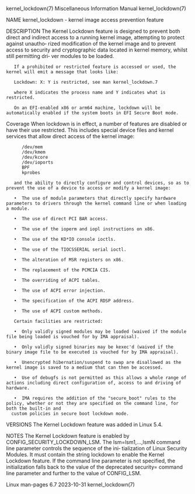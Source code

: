 kernel_lockdown(7)					       Miscellaneous Information Manual						    kernel_lockdown(7)

NAME
       kernel_lockdown - kernel image access prevention feature

DESCRIPTION
       The  Kernel  Lockdown  feature is designed to prevent both direct and indirect access to a running kernel image, attempting to protect against unautho‐
       rized modification of the kernel image and to prevent access to security and cryptographic data located in kernel memory, whilst still permitting  dri‐
       ver modules to be loaded.

       If a prohibited or restricted feature is accessed or used, the kernel will emit a message that looks like:

	   Lockdown: X: Y is restricted, see man kernel_lockdown.7

       where X indicates the process name and Y indicates what is restricted.

       On an EFI-enabled x86 or arm64 machine, lockdown will be automatically enabled if the system boots in EFI Secure Boot mode.

   Coverage
       When  lockdown  is  in  effect, a number of features are disabled or have their use restricted.	This includes special device files and kernel services
       that allow direct access of the kernel image:

	      /dev/mem
	      /dev/kmem
	      /dev/kcore
	      /dev/ioports
	      BPF
	      kprobes

       and the ability to directly configure and control devices, so as to prevent the use of a device to access or modify a kernel image:

       •  The use of module parameters that directly specify hardware parameters to drivers through the kernel command line or when loading a module.

       •  The use of direct PCI BAR access.

       •  The use of the ioperm and iopl instructions on x86.

       •  The use of the KD*IO console ioctls.

       •  The use of the TIOCSSERIAL serial ioctl.

       •  The alteration of MSR registers on x86.

       •  The replacement of the PCMCIA CIS.

       •  The overriding of ACPI tables.

       •  The use of ACPI error injection.

       •  The specification of the ACPI RDSP address.

       •  The use of ACPI custom methods.

       Certain facilities are restricted:

       •  Only validly signed modules may be loaded (waived if the module file being loaded is vouched for by IMA appraisal).

       •  Only validly signed binaries may be kexec'd (waived if the binary image file to be executed is vouched for by IMA appraisal).

       •  Unencrypted hibernation/suspend to swap are disallowed as the kernel image is saved to a medium that can then be accessed.

       •  Use of debugfs is not permitted as this allows a whole range of actions including direct configuration of, access to and driving of hardware.

       •  IMA requires the addition of the "secure_boot" rules to the policy, whether or not they are specified on the command line, for both the built-in and
	  custom policies in secure boot lockdown mode.

VERSIONS
       The Kernel Lockdown feature was added in Linux 5.4.

NOTES
       The Kernel Lockdown feature is enabled by CONFIG_SECURITY_LOCKDOWN_LSM.	The lsm=lsm1,...,lsmN command line parameter controls the sequence of the ini‐
       tialization of Linux Security Modules.  It must contain the string lockdown to enable the Kernel Lockdown feature.  If the command  line	 parameter  is
       not specified, the initialization falls back to the value of the deprecated security= command line parameter and further to the value of CONFIG_LSM.

Linux man-pages 6.7							  2023-10-31							    kernel_lockdown(7)
